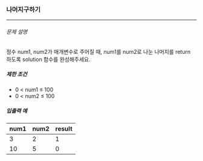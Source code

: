 ### 나머지구하기
***

###### 문제 설명
정수 num1, num2가 매개변수로 주어질 때, num1를 num2로 나눈 나머지를 return 하도록 solution 함수를 완성해주세요.


##### 제한 조건

- 0 < num1 ≤ 100
- 0 < num2 ≤ 100

##### 입출력 예

| num1    | num2 |result |
| :--- | :--- |:--- |
| 3  | 2   |1 |
| 10   | 5   | 0 |
